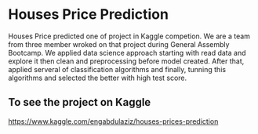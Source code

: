 # Houses Price Prediction


Houses Price predicted one of project in Kaggle competion. We are a team from three member wroked on that project during General Assembly Bootcamp. We applied data science approach starting with read data and explore it then clean and preprocessing before model created. After that, applied serveral of classification algorithms and finally, tunning this algorithms and selected the better with high test score.


## To see the project on Kaggle
https://www.kaggle.com/engabdulaziz/houses-prices-prediction
